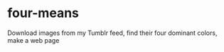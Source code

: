 four-means
==========

Download images from my Tumblr feed, find their four dominant colors, make a web page
